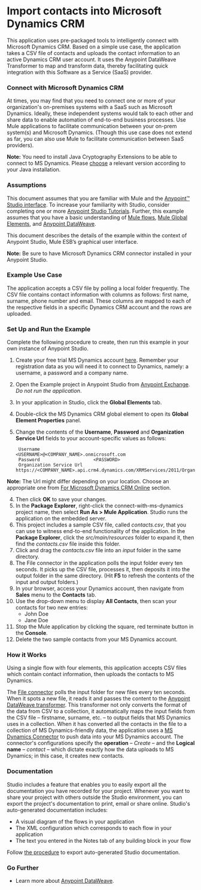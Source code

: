# Import contacts into Microsoft Dynamics CRM

This application uses pre-packaged tools to intelligently connect with Microsoft Dynamics CRM. Based on a simple use case, the application takes a CSV file of contacts and uploads the contact information to an active Dynamics CRM user account. It uses the Anypoint DataWeave Transformer to map and transform data, thereby facilitating quick integration with this Software as a Service (SaaS) provider.

### Connect with Microsoft Dynamics CRM ###

At times, you may find that you need to connect one or more of your organization's on-premises systems with a SaaS such as Microsoft Dynamics. Ideally, these independent systems would talk to each other and share data to enable automation of end-to-end business processes. Use Mule applications to facilitate communication between your on-prem system(s) and Microsoft Dynamics. (Though this use case does not extend as far, you can also use Mule to facilitate communication between SaaS providers).

**Note:** You need to install Java Cryptography Extensions to be able to connect to MS Dynamics. Please [choose](http://www.oracle.com/technetwork/java/javase/downloads/index.html) a relevant version according to your Java installation.

### Assumptions ###

This document assumes that you are familiar with Mule and the [Anypoint™ Studio interface](http://www.mulesoft.org/documentation/display/current/Anypoint+Studio+Essentials). To increase your familiarity with Studio, consider completing one or more [Anypoint Studio Tutorials](http://www.mulesoft.org/documentation/display/current/Basic+Studio+Tutorial). Further, this example assumes that you have a basic understanding of [Mule flows](http://www.mulesoft.org/documentation/display/current/Mule+Application+Architecture), [Mule Global Elements](http://www.mulesoft.org/documentation/display/current/Global+Elements), and [Anypoint DataWeave](http://www.mulesoft.org/documentation/display/current/Weave+Reference+Documentation).

This document describes the details of the example within the context of Anypoint Studio, Mule ESB’s graphical user interface.

**Note:** Be sure to have Microsoft Dynamics CRM connector installed in your Anypoint Studio.

### Example Use Case ###

The application accepts a CSV file by polling a local folder frequently. The CSV file contains contact information with columns as follows: first name, surname, phone number and email. These columns are mapped to each of the respective fields in a specific Dynamics CRM account and the rows are uploaded.

### Set Up and Run the Example ###

Complete the following procedure to create, then run this example in your own instance of Anypoint Studio. 

1. Create your free trial MS Dynamics account [here](http://www.microsoft.com/en-us/dynamics/crm-free-trial-overview.aspx). Remember your registration data as you will need it to connect to Dynamics, namely: a username, a password and a company name.
1. Open the Example project in Anypoint Studio from [Anypoint Exchange](http://www.mulesoft.org/documentation/display/current/Anypoint+Exchange). *Do not run the application*.
1. In your application in Studio, click the **Global Elements** tab. 
1. Double-click the MS Dynamics CRM global element to open its **Global Element Properties** panel. 
1. Change the contents of the **Username**, **Password** and **Organization Service Url** fields to your account-specific values as follows:

		Username					<USERNAME>@<COMPANY_NAME>.onmicrosoft.com
		Password					<PASSWORD>
		Organization Service Url	https://<COMPANY_NAME>.api.crm4.dynamics.com/XRMServices/2011/Organization.svc
 
**Note:** The Url might differ depending on your location. Choose an appropriate one from [For Microsoft Dynamics CRM Online](https://msdn.microsoft.com/en-us/library/gg309401.aspx) section.

4. Then click **OK** to save your changes. 
1. In the **Package Explorer**, right-click the connect-with-ms-dynamics project name, then select **Run As > Mule Application**. Studio runs the application on the embedded server.  
1. This project includes a sample CSV file, called *contacts.csv*, that you can use to witness end-to-end functionality of the application. In the **Package Explorer**, click the *src/main/resources* folder to expand it, then find the *contacts.csv* file inside this folder.
1. Click and drag the *contacts.csv* file into an *input* folder in the same directory.
1. The File connector in the application polls the input folder every ten seconds. It picks up the CSV file, processes it, then deposits it into the output folder in the same directory. (Hit **F5** to refresh the contents of the input and output folders.)
1. In your browser, access your Dynamics account, then navigate from **Sales** menu to the **Contacts** tab.
1. Use the drop-down menu to display **All Contacts**, then scan your contacts for two new entries:  
	- John Doe
	- Jane Doe
1. Stop the Mule application by clicking the square, red terminate button in the **Console**.
1. Delete the two sample contacts from your MS Dynamics account.

### How it Works ###

Using a single flow with four elements, this application accepts CSV files which contain contact information, then uploads the contacts to MS Dynamics. 

The [File connector](http://www.mulesoft.org/documentation/display/current/File+Connector) polls the input folder for new files every ten seconds. When it spots a new file, it reads it and passes the content to the [Anypoint DataWeave transformer](http://www.mulesoft.org/documentation/display/current/Weave+Reference+Documentation). This transformer not only converts the format of the data from CSV to a collection, it automatically maps the input fields from the CSV file – firstname, surname, etc. – to output fields that MS Dynamics uses in a collection. When it has converted all the contacts in the file to a collection of MS Dynamics-friendly data, the application uses a [MS Dynamics Connector](https://www.mulesoft.com/resources/esb/ms-dynamics-integration) to push data into your MS Dynamics account. The connector's configurations specify the **operation** – *Create* – and the **Logical name** – *contact* – which dictate exactly how the data uploads to MS Dynamics; in this case, it creates new contacts. 

### Documentation ###

Studio includes a feature that enables you to easily export all the documentation you have recorded for your project. Whenever you want to share your project with others outside the Studio environment, you can export the project's documentation to print, email or share online. Studio's auto-generated documentation includes:

- A visual diagram of the flows in your application
- The XML configuration which corresponds to each flow in your application
- The text you entered in the Notes tab of any building block in your flow

Follow [the procedure](http://www.mulesoft.org/documentation/display/current/Importing+and+Exporting+in+Studio#ImportingandExportinginStudio-ExportingStudioDocumentation) to export auto-generated Studio documentation.

### Go Further ###

- Learn more about [Anypoint DataWeave](http://www.mulesoft.org/documentation/display/current/Weave+Reference+Documentation).	
